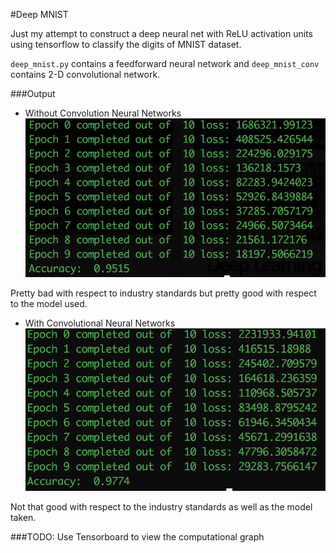 #Deep MNIST

Just my attempt to construct a deep neural net with ReLU activation units using tensorflow to classify the digits of MNIST dataset.

`deep_mnist.py` contains a feedforward neural network and `deep_mnist_conv` contains 2-D convolutional network.


###Output
*  Without Convolution Neural Networks
![output](output.png)

Pretty bad with respect to industry standards but pretty good with respect to the model used.

* With Convolutional Neural Networks 
![output](output_conv.png)

Not that good with respect to the industry standards as well as the model taken.

###TODO:
Use Tensorboard to view the computational graph